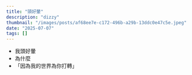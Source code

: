 ```yaml
---
title: "頭好暈"
description: "dizzy"
thumbnail: "/images/posts/af68ee7e-c172-496b-a29b-13ddc0e47c5e.jpeg"
date: "2025-07-07"
tags: []
---
```

- 我頭好暈
- 為什麼
- 「因為我的世界為你打轉」
